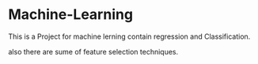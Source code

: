 # Machine-Learning

This is a Project for machine lerning contain regression and Classification.

also there are sume of feature selection techniques.
